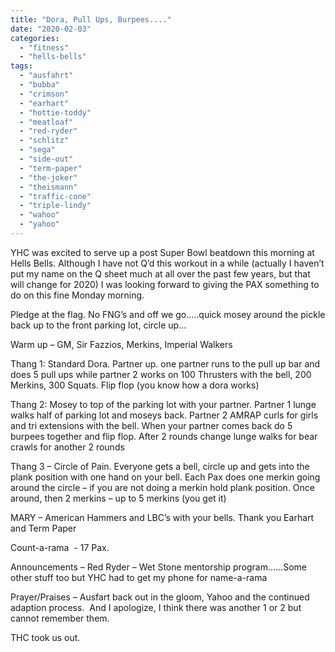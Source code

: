 ```yaml
---
title: "Dora, Pull Ups, Burpees...."
date: "2020-02-03"
categories: 
  - "fitness"
  - "hells-bells"
tags: 
  - "ausfahrt"
  - "bubba"
  - "crimson"
  - "earhart"
  - "hottie-toddy"
  - "meatloaf"
  - "red-ryder"
  - "schlitz"
  - "sega"
  - "side-out"
  - "term-paper"
  - "the-joker"
  - "theismann"
  - "traffic-cone"
  - "triple-lindy"
  - "wahoo"
  - "yahoo"
---
```


YHC was excited to serve up a post Super Bowl beatdown this morning at Hells Bells. Although I have not Q’d this workout in a while (actually I haven’t put my name on the Q sheet much at all over the past few years, but that will change for 2020) I was looking forward to giving the PAX something to do on this fine Monday morning.

Pledge at the flag. No FNG’s and off we go…..quick mosey around the pickle back up to the front parking lot, circle up…

Warm up – GM, Sir Fazzios, Merkins, Imperial Walkers

Thang 1: Standard Dora. Partner up. one partner runs to the pull up bar and does 5 pull ups while partner 2 works on 100 Thrusters with the bell, 200 Merkins, 300 Squats. Flip flop (you know how a dora works)

Thang 2: Mosey to top of the parking lot with your partner. Partner 1 lunge walks half of parking lot and moseys back. Partner 2 AMRAP curls for girls and tri extensions with the bell. When your partner comes back do 5 burpees together and flip flop. After 2 rounds change lunge walks for bear crawls for another 2 rounds

Thang 3 – Circle of Pain. Everyone gets a bell, circle up and gets into the plank position with one hand on your bell. Each Pax does one merkin going around the circle – if you are not doing a merkin hold plank position. Once around, then 2 merkins – up to 5 merkins (you get it)

MARY – American Hammers and LBC’s with your bells. Thank you Earhart and Term Paper

Count-a-rama  - 17 Pax.

Announcements – Red Ryder – Wet Stone mentorship program……Some other stuff too but YHC had to get my phone for name-a-rama

Prayer/Praises – Ausfart back out in the gloom, Yahoo and the continued adaption process.  And I apologize, I think there was another 1 or 2 but cannot remember them. 

THC took us out.

